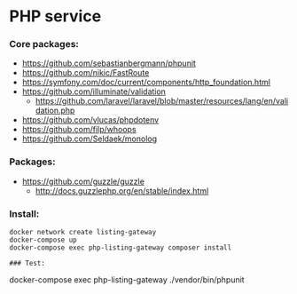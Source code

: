 # PHP service

### Core packages:

* https://github.com/sebastianbergmann/phpunit
* https://github.com/nikic/FastRoute
* https://symfony.com/doc/current/components/http_foundation.html
* https://github.com/illuminate/validation
  * https://github.com/laravel/laravel/blob/master/resources/lang/en/validation.php
* https://github.com/vlucas/phpdotenv
* https://github.com/filp/whoops
* https://github.com/Seldaek/monolog

### Packages:

* https://github.com/guzzle/guzzle
  * http://docs.guzzlephp.org/en/stable/index.html


### Install:

```
docker network create listing-gateway
docker-compose up
docker-compose exec php-listing-gateway composer install

### Test:

```
docker-compose exec php-listing-gateway ./vendor/bin/phpunit
```
